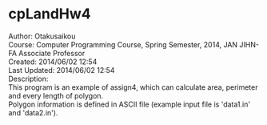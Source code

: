 cpLandHw4
=========
Author: Otakusaikou<br>
Course: Computer Programming Course, Spring Semester, 2014, JAN JIHN-FA Associate Professor <br>
Created: 2014/06/02 12:54<br>
Last Updated: 2014/06/02 12:54<br>
Description: <br>
 This program is an example of assign4, which can calculate area, perimeter and every length of polygon.<br>
 Polygon information is defined in ASCII file (example input file is 'data1.in' and 'data2.in').
 
